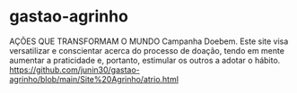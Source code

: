 # gastao-agrinho
AÇÕES QUE TRANSFORMAM O MUNDO 
Campanha Doebem.
Este site visa versatilizar e conscientar acerca do processo de doação, tendo em mente aumentar a praticidade e, portanto, estimular os outros a adotar o hábito.
https://github.com/junin30/gastao-agrinho/blob/main/Site%20Agrinho/atrio.html
